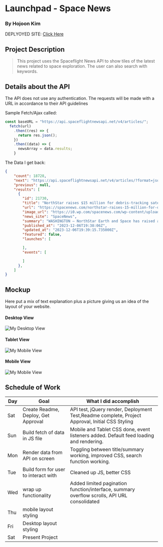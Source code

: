 # Launchpad - Space News

### By Hojoon Kim

DEPLYOYED SITE: [Click Here](https://seal-project1-dusky.vercel.app/)

## Project Description

> This project uses the Spaceflight News API to show tiles of the latest news related to space exploration. The user can also search with keywords.

## Details about the API

The API does not use any authentication. The requests will be made with a URL in accordance to their API guidelines

Sample Fetch/Ajax called:

```js
const baseURL = "https://api.spaceflightnewsapi.net/v4/articles/";
  fetch(url)
    .then((res) => {
      return res.json();
    })
    .then((data) => {
      newsArray = data.results;
    }
```

The Data I get back:

```json
{
    "count": 18728,
    "next": "https://api.spaceflightnewsapi.net/v4/articles/?format=json&limit=24&offset=24",
    "previous": null,
    "results": [
      {
        "id": 21730,
        "title": "NorthStar raises $15 million for debris-tracking satellites waiting on Rocket Lab",
        "url": "https://spacenews.com/northstar-raises-15-million-for-debris-tracking-satellites-waiting-on-rocket-lab/",
        "image_url": "https://i0.wp.com/spacenews.com/wp-content/uploads/2022/03/ses-northstar.jpg",
        "news_site": "SpaceNews",
        "summary": "WASHINGTON — NorthStar Earth and Space has raised another $15 million to support its first four satellites for tracking objects in orbit, the Canadian company said Dec. 6 as it waits on Rocket Lab to get back to flight so they can launch on a future mission.",
        "published_at": "2023-12-06T19:38:06Z",
        "updated_at": "2023-12-06T19:39:15.735000Z",
        "featured": false,
        "launches": [

        ],
        "events": [

        ]
      },
    ]
}
```

## Mockup

Here put a mix of text explanation plus a picture giving us an idea of the layout of your website.

#### Desktop View

![My Desktop View](https://i.imgur.com/ONwnvr7.png)

#### Tablet View

![My Mobile View](https://i.imgur.com/oU2ASB7.png)

#### Mobile View

![My Mobile View](https://i.imgur.com/Yb3PMEK.png)

## Schedule of Work

| Day | Goal                                 | What I did accomplish                                                                           |
| --- | ------------------------------------ | ----------------------------------------------------------------------------------------------- |
| Sat | Create Readme, Deploy, Get Approval  | API test, jQuery render, Deployment Test,Readme complete, Project Approval, Initial CSS Styling |
| Sun | Build fetch of data in JS file       | Mobile and Tablet CSS done, event listeners added. Default feed loading and rendering.          |
| Mon | Render data from API on screen       | Toggling between title/summary working, improved CSS, search function working.                  |
| Tue | Build form for user to interact with | Cleaned up JS, better CSS                                                                       |
| Wed | wrap up functionality                | Added limited pagination function/interface, summary overflow scrolls, API URL consolidated     |
| Thu | mobile layout styling                |                                                                                                 |
| Fri | Desktop layout styling               |                                                                                                 |
| Sat | Present Project                      |                                                                                                 |
```
